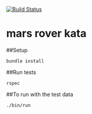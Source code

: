 [![Build Status](https://travis-ci.org/qw3r/mars-rovers-kata.svg?branch=master)](https://travis-ci.org/qw3r/mars-rovers-kata)
# mars rover kata

##Setup

    bundle install


##Run tests

    rspec


##To run with the test data

    ./bin/run
